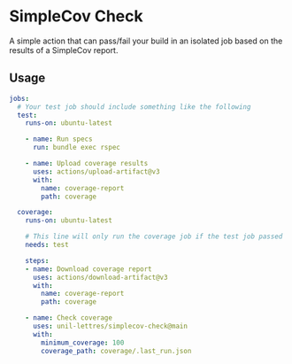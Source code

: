 # SimpleCov Check

A simple action that can pass/fail your build in an isolated job based on the results of a SimpleCov report.

## Usage
```yml
jobs:
  # Your test job should include something like the following
  test:
    runs-on: ubuntu-latest

    - name: Run specs
      run: bundle exec rspec

    - name: Upload coverage results
      uses: actions/upload-artifact@v3
      with:
        name: coverage-report
        path: coverage

  coverage:
    runs-on: ubuntu-latest

    # This line will only run the coverage job if the test job passed
    needs: test

    steps:
    - name: Download coverage report
      uses: actions/download-artifact@v3
      with:
        name: coverage-report
        path: coverage

    - name: Check coverage
      uses: unil-lettres/simplecov-check@main
      with:
        minimum_coverage: 100
        coverage_path: coverage/.last_run.json
```
